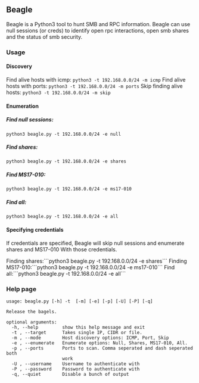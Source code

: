 ## Beagle
<p>Beagle is a Python3 tool to hunt SMB and RPC information. Beagle can use null sessions (or creds) to identify open rpc interactions, open smb shares and the status of smb security.</p>

### Usage

#### Discovery
Find alive hosts with icmp:
```python3 -t 192.168.0.0/24 -m icmp```
Find alive hosts with ports:
```python3 -t 192.168.0.0/24 -m ports```
Skip finding alive hosts:
```python3 -t 192.168.0.0/24 -m skip```

#### Enumeration
##### Find null sessions:
```python3 beagle.py -t 192.168.0.0/24 -e null```
##### Find shares:
```python3 beagle.py -t 192.168.0.0/24 -e shares```
##### Find MS17-010:
```python3 beagle.py -t 192.168.0.0/24 -e ms17-010```
##### Find all:
```python3 beagle.py -t 192.168.0.0/24 -e all```

#### Specifying credentials
<p>If credentials are specified, Beagle will skip null sessions and enumerate shares and MS17-010 With those credentials.</p>
Finding shares:```python3 beagle.py -t 192.168.0.0/24 -e shares```
Finding MS17-010:```python3 beagle.py -t 192.168.0.0/24 -e ms17-010```
Find all:```python3 beagle.py -t 192.168.0.0/24 -e all```

### Help page
```
usage: beagle.py [-h] -t  [-m] [-e] [-p] [-U] [-P] [-q]

Release the bagels.

optional arguments:
  -h, --help         show this help message and exit
  -t , --target      Takes single IP, CIDR or file.
  -m , --mode        Host discovery options: ICMP, Port, Skip
  -e , --enumerate   Enumerate options: Null, Shares, MS17-010, All.
  -p , --ports       Ports to scan. Comma seperated and dash seperated both
                     work
  -U , --username    Username to authenticate with
  -P , --password    Password to authenticate with
  -q, --quiet        Disable a bunch of output
  ```